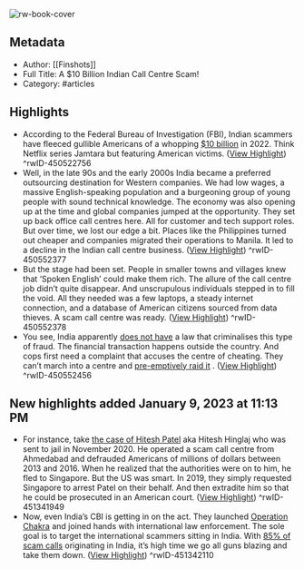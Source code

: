 ![rw-book-cover](https://readwise-assets.s3.amazonaws.com/static/images/article2.74d541386bbf.png)

## Metadata
- Author: [[Finshots]]
- Full Title: A $10 Billion Indian Call Centre Scam!
- Category: #articles

## Highlights
- According to the Federal Bureau of Investigation (FBI), Indian scammers have fleeced gullible Americans of a whopping [$10 billion](https://rn619dmj.r.us-east-1.awstrack.me/L0/https:%2F%2Fwww.deccanherald.com%2Fnational%2Famericans-duped-into-losing-10-billion-by-illegal-indian-call-centres-in-2022-report-1175156.html/1/01000185803cba33-26094dd7-a23c-47a5-b45b-a75cd8a476f0-000000/ymonOzfxC7Tsk_hzFfbm0-EGeLU=303) in 2022. Think Netflix series Jamtara but featuring American victims. ([View Highlight](https://read.readwise.io/read/01gp3ntsjzhwg28vf9vf86tjjm))
^rwID-450522756
- Well, in the late 90s and the early 2000s India became a preferred outsourcing destination for Western companies. We had low wages, a massive English-speaking population and a burgeoning group of young people with sound technical knowledge. The economy was also opening up at the time and global companies jumped at the opportunity. They set up back office call centres here. All for customer and tech support roles. But over time, we lost our edge a bit. Places like the Philippines turned out cheaper and companies migrated their operations to Manila. It led to a decline in the Indian call centre business. ([View Highlight](https://read.readwise.io/read/01gp3sfsfejxhndgbn1eva9bja))
^rwID-450552377
- But the stage had been set. People in smaller towns and villages knew that ‘Spoken English’ could make them rich. The allure of the call centre job didn’t quite disappear. And unscrupulous individuals stepped in to fill the void. All they needed was a few laptops, a steady internet connection, and a database of American citizens sourced from data thieves. A scam call centre was ready. ([View Highlight](https://read.readwise.io/read/01gp3sfvey3ja4zybxf9myz947))
^rwID-450552378
- You see, India apparently [does not have](https://rn619dmj.r.us-east-1.awstrack.me/L0/https:%2F%2Fwww.youtube.com%2Fwatch%3Fv=7CZReZ24-to/1/01000185803cba33-26094dd7-a23c-47a5-b45b-a75cd8a476f0-000000/zmic5YcyyFzIkySewZgHLGVl1cY=303) a law that criminalises this type of fraud. The financial transaction happens outside the country. And cops first need a complaint that accuses the centre of cheating. They can’t march into a centre and [pre-emptively raid it](https://rn619dmj.r.us-east-1.awstrack.me/L0/https:%2F%2Fwww.nytimes.com%2F2021%2F01%2F27%2Fmagazine%2Fscam-call-centers.html/1/01000185803cba33-26094dd7-a23c-47a5-b45b-a75cd8a476f0-000000/za14B2OYgtu3HEl38P8ErSa-NPg=303) . ([View Highlight](https://read.readwise.io/read/01gp3sh2z7qfdydze3682zy2e8))
^rwID-450552456
## New highlights added January 9, 2023 at 11:13 PM
- For instance, take [the case of Hitesh Patel](https://rn619dmj.r.us-east-1.awstrack.me/L0/https:%2F%2Fwww.justice.gov%2Fopa%2Fpr%2Fowner-and-operator-india-based-call-centers-sentenced-prison-scamming-us-victims-out-millions/1/01000185803cba33-26094dd7-a23c-47a5-b45b-a75cd8a476f0-000000/BurM_W5EuWayxqwy3KXPFMN3XvM=303) aka Hitesh Hinglaj who was sent to jail in November 2020. He operated a scam call centre from Ahmedabad and defrauded Americans of millions of dollars between 2013 and 2016. When he realized that the authorities were on to him, he fled to Singapore. But the US was smart. In 2019, they simply requested Singapore to arrest Patel on their behalf. And then extradite him so that he could be prosecuted in an American court. ([View Highlight](https://read.readwise.io/read/01gp6df9xyhydbd3x3w2gbzg2x))
^rwID-451341949
- Now, even India’s CBI is getting in on the act. They launched [Operation Chakra](https://rn619dmj.r.us-east-1.awstrack.me/L0/https:%2F%2Fwww.dnaindia.com%2Findia%2Freport-what-is-operation-chakra-launched-by-cbi-against-cyber-crime-and-financial-fraud-with-fbi-call-centre-scam-2990439/1/01000185803cba33-26094dd7-a23c-47a5-b45b-a75cd8a476f0-000000/-f_WRar7JYQFwURBYOXF0_YYPOU=303) and joined hands with international law enforcement. The sole goal is to target the international scammers sitting in India. With [85% of scam calls](https://rn619dmj.r.us-east-1.awstrack.me/L0/https:%2F%2Fwww.youtube.com%2Fwatch%3Fv=7CZReZ24-to/2/01000185803cba33-26094dd7-a23c-47a5-b45b-a75cd8a476f0-000000/GxzLnHh2_PO1cNiHmgRn6qKPvGI=303) originating in India, it’s high time we go all guns blazing and take them down. ([View Highlight](https://read.readwise.io/read/01gp6dfrrs6zjy3eebrajge3b1))
^rwID-451342110
